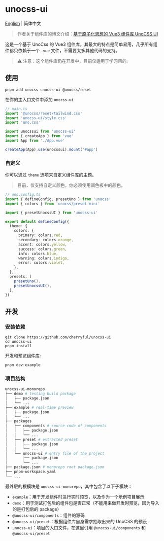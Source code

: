 # unocss-ui

[English](./README.md) | 简体中文

> 作者关于组件库的博文介绍：[基于原子化思想的 Vue3 组件库 UnoCSS UI](https://luzhenyu.blog.csdn.net/article/details/130799232)

这是一个基于 UnoCss 的 Vue3 组件库。其最大的特点是简单易用，几乎所有组件都只依赖于一个 `.vue` 文件，不需要太多其他代码的支持。

> ⚠️ 注意：这个组件库仍在开发中，目前仅适用于学习目的。

## 使用


```
pnpm add unocss unocss-ui @unocss/reset
```

在你的主入口文件中添加 `unocss-ui`


```ts
// main.ts
import '@unocss/reset/tailwind.css'
import 'unocss-ui/style.css'
import 'uno.css'

import unocssui from 'unocss-ui'
import { createApp } from 'vue'
import App from './App.vue'

createApp(App).use(unocssui).mount('#app')
```

### 自定义

你可以通过 `theme` 选项来自定义组件库的主题。

> 目前，仅支持自定义颜色，你必须使用调色板中的颜色。

```ts
// uno.config.ts
import { defineConfig, presetUno } from 'unocss'
import { colors } from 'unocss/preset-mini'

import { presetUnocssUI } from 'unocss-ui'

export default defineConfig({
  theme: {
    colors: {
      primary: colors.red,
      secondary: colors.orange,
      accent: colors.yellow,
      success: colors.green,
      info: colors.blue,
      warning: colors.indigo,
      error: colors.violet,
    },
  },
  presets: [
    presetUno(),
    presetUnocssUI(),
  ],
})
```

## 开发

### 安装依赖

```
git clone https://github.com/cherryful/unocss-ui
cd unocss-ui
pnpm install
```

开发和预览组件库:

```bash
pnpm dev:example
```

### 项目结构

```bash
unocss-ui-monorepo
├── demo # testing build package
│   ├── package.json
│   └── ...
├── example # real-time preview
│   ├── package.json
│   └── ...
├── packages
│   ├── components # source code of components
│   │   ├── package.json
│   │   └── ...
│   ├── preset # extracted preset
│   │   ├── package.json
│   │   └── ...
│   └── unocss-ui # entry file of the project
│       ├── package.json
│       └── ...
├── package.json # monorepo root package.json
├── pnpm-workspace.yaml
└── ...
```

最外层的根模块是 `unocss-ui-monorepo`，其中包含了以下子模块：
- `example`：用于开发组件时进行实时预览，以及作为一个示例项目展示
- `demo`：用于测试打包后的组件包是否正常（不能用来做开发时预览，因为导入的是打包后的 package）
- `@unocss-ui/components`：组件的源码
- `@unocss-ui/preset`：根据组件库自身需求抽取出来的 UnoCSS 的预设
- `unocss-ui`：项目的入口文件，在这里引用  `@unocss-ui/components` 和  `@unocss-ui/preset`

